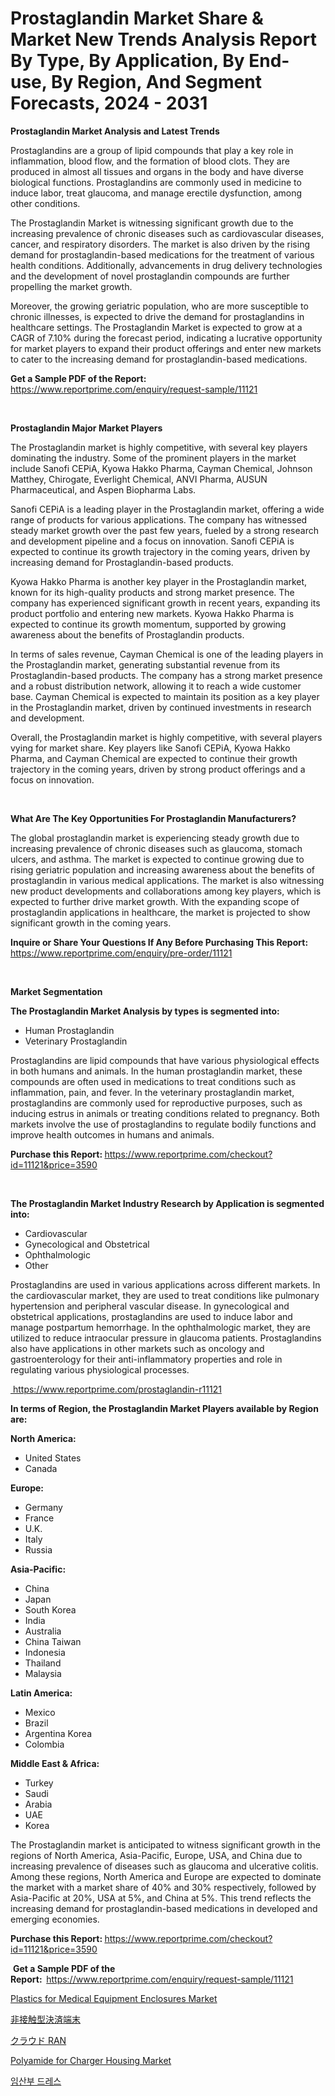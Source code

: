 <p><h1>Prostaglandin Market Share & Market New Trends Analysis Report By Type, By Application, By End-use, By Region, And Segment Forecasts, 2024 - 2031</h1></p><p><strong>Prostaglandin Market Analysis and Latest Trends</strong></p>
<p><p>Prostaglandins are a group of lipid compounds that play a key role in inflammation, blood flow, and the formation of blood clots. They are produced in almost all tissues and organs in the body and have diverse biological functions. Prostaglandins are commonly used in medicine to induce labor, treat glaucoma, and manage erectile dysfunction, among other conditions.</p><p>The Prostaglandin Market is witnessing significant growth due to the increasing prevalence of chronic diseases such as cardiovascular diseases, cancer, and respiratory disorders. The market is also driven by the rising demand for prostaglandin-based medications for the treatment of various health conditions. Additionally, advancements in drug delivery technologies and the development of novel prostaglandin compounds are further propelling the market growth.</p><p>Moreover, the growing geriatric population, who are more susceptible to chronic illnesses, is expected to drive the demand for prostaglandins in healthcare settings. The Prostaglandin Market is expected to grow at a CAGR of 7.10% during the forecast period, indicating a lucrative opportunity for market players to expand their product offerings and enter new markets to cater to the increasing demand for prostaglandin-based medications.</p></p>
<p><strong>Get a Sample PDF of the Report:&nbsp;</strong> <a href="https://www.reportprime.com/enquiry/request-sample/11121">https://www.reportprime.com/enquiry/request-sample/11121</a></p>
<p>&nbsp;</p>
<p><strong>Prostaglandin Major Market Players</strong></p>
<p><p>The Prostaglandin market is highly competitive, with several key players dominating the industry. Some of the prominent players in the market include Sanofi CEPiA, Kyowa Hakko Pharma, Cayman Chemical, Johnson Matthey, Chirogate, Everlight Chemical, ANVI Pharma, AUSUN Pharmaceutical, and Aspen Biopharma Labs.</p><p>Sanofi CEPiA is a leading player in the Prostaglandin market, offering a wide range of products for various applications. The company has witnessed steady market growth over the past few years, fueled by a strong research and development pipeline and a focus on innovation. Sanofi CEPiA is expected to continue its growth trajectory in the coming years, driven by increasing demand for Prostaglandin-based products.</p><p>Kyowa Hakko Pharma is another key player in the Prostaglandin market, known for its high-quality products and strong market presence. The company has experienced significant growth in recent years, expanding its product portfolio and entering new markets. Kyowa Hakko Pharma is expected to continue its growth momentum, supported by growing awareness about the benefits of Prostaglandin products.</p><p>In terms of sales revenue, Cayman Chemical is one of the leading players in the Prostaglandin market, generating substantial revenue from its Prostaglandin-based products. The company has a strong market presence and a robust distribution network, allowing it to reach a wide customer base. Cayman Chemical is expected to maintain its position as a key player in the Prostaglandin market, driven by continued investments in research and development.</p><p>Overall, the Prostaglandin market is highly competitive, with several players vying for market share. Key players like Sanofi CEPiA, Kyowa Hakko Pharma, and Cayman Chemical are expected to continue their growth trajectory in the coming years, driven by strong product offerings and a focus on innovation.</p></p>
<p>&nbsp;</p>
<p><strong>What Are The Key Opportunities For Prostaglandin Manufacturers?</strong></p>
<p><p>The global prostaglandin market is experiencing steady growth due to increasing prevalence of chronic diseases such as glaucoma, stomach ulcers, and asthma. The market is expected to continue growing due to rising geriatric population and increasing awareness about the benefits of prostaglandin in various medical applications. The market is also witnessing new product developments and collaborations among key players, which is expected to further drive market growth. With the expanding scope of prostaglandin applications in healthcare, the market is projected to show significant growth in the coming years.</p></p>
<p><strong>Inquire or Share Your Questions If Any Before Purchasing This Report:</strong> <a href="https://www.reportprime.com/enquiry/pre-order/11121">https://www.reportprime.com/enquiry/pre-order/11121</a></p>
<p>&nbsp;</p>
<p><strong>Market Segmentation</strong></p>
<p><strong>The Prostaglandin Market Analysis by types is segmented into:</strong></p>
<p><ul><li>Human Prostaglandin</li><li>Veterinary Prostaglandin</li></ul></p>
<p><p>Prostaglandins are lipid compounds that have various physiological effects in both humans and animals. In the human prostaglandin market, these compounds are often used in medications to treat conditions such as inflammation, pain, and fever. In the veterinary prostaglandin market, prostaglandins are commonly used for reproductive purposes, such as inducing estrus in animals or treating conditions related to pregnancy. Both markets involve the use of prostaglandins to regulate bodily functions and improve health outcomes in humans and animals.</p></p>
<p><strong>Purchase this Report:&nbsp;</strong><a href="https://www.reportprime.com/checkout?id=11121&price=3590">https://www.reportprime.com/checkout?id=11121&price=3590</a></p>
<p>&nbsp;</p>
<p><strong>The Prostaglandin Market Industry Research by Application is segmented into:</strong></p>
<p><ul><li>Cardiovascular</li><li>Gynecological and Obstetrical</li><li>Ophthalmologic</li><li>Other</li></ul></p>
<p><p>Prostaglandins are used in various applications across different markets. In the cardiovascular market, they are used to treat conditions like pulmonary hypertension and peripheral vascular disease. In gynecological and obstetrical applications, prostaglandins are used to induce labor and manage postpartum hemorrhage. In the ophthalmologic market, they are utilized to reduce intraocular pressure in glaucoma patients. Prostaglandins also have applications in other markets such as oncology and gastroenterology for their anti-inflammatory properties and role in regulating various physiological processes.</p></p>
<p><a href="https://www.reportprime.com/prostaglandin-r11121">&nbsp;https://www.reportprime.com/prostaglandin-r11121</a></p>
<p><strong>In terms of Region, the Prostaglandin Market Players available by Region are:</strong></p>
<p>
    <p> <strong> North America: </strong>
        <ul>
            <li>United States</li>
            <li>Canada</li>
        </ul>
        </p> 
    <p> <strong> Europe: </strong>
        <ul>
            <li>Germany</li>
            <li>France</li>
            <li>U.K.</li>
            <li>Italy</li>
            <li>Russia</li>
        </ul>
        </p> 
    <p> <strong> Asia-Pacific: </strong>
        <ul>
            <li>China</li>
            <li>Japan</li>
            <li>South Korea</li>
            <li>India</li>
            <li>Australia</li>
            <li>China Taiwan</li>
            <li>Indonesia</li>
            <li>Thailand</li>
            <li>Malaysia</li>
        </ul>
        </p> 
    <p> <strong> Latin America: </strong>
        <ul>
            <li>Mexico</li>
            <li>Brazil</li>
            <li>Argentina Korea</li>
            <li>Colombia</li>
        </ul>
        </p> 
    <p> <strong> Middle East & Africa: </strong>
        <ul>
            <li>Turkey</li>
            <li>Saudi</li>
            <li>Arabia</li>
            <li>UAE</li>
            <li>Korea</li>
        </ul>
    </p>
    </p>
<p><p>The Prostaglandin market is anticipated to witness significant growth in the regions of North America, Asia-Pacific, Europe, USA, and China due to increasing prevalence of diseases such as glaucoma and ulcerative colitis. Among these regions, North America and Europe are expected to dominate the market with a market share of 40% and 30% respectively, followed by Asia-Pacific at 20%, USA at 5%, and China at 5%. This trend reflects the increasing demand for prostaglandin-based medications in developed and emerging economies.</p></p>
<p><strong>Purchase this Report: </strong><a href="https://www.reportprime.com/checkout?id=11121&price=3590">https://www.reportprime.com/checkout?id=11121&price=3590</a></p>
<p>&nbsp;<strong>Get a Sample PDF of the Report:&nbsp;&nbsp;</strong><a href="https://www.reportprime.com/enquiry/request-sample/11121">https://www.reportprime.com/enquiry/request-sample/11121</a></p>
<p><strong></strong></p>
<p><p><a href="https://www.linkedin.com/pulse/plastics-medical-equipment-enclosures-market-research-gxeme?trackingId=FSx3WquaD3qLDf80XMj1lw%3D%3D">Plastics for Medical Equipment Enclosures Market</a></p><p><a href="https://medium.com/@thomasbaker655/%E6%8E%A5%E8%A7%A6%E3%81%AA%E3%81%97%E6%B1%BA%E6%B8%88%E7%AB%AF%E6%9C%AB%E5%B8%82%E5%A0%B4-2031%E5%B9%B4%E3%81%BE%E3%81%A7%E3%81%AE%E3%83%88%E3%83%AC%E3%83%B3%E3%83%89-%E4%BA%88%E6%B8%AC-%E7%AB%B6%E4%BA%89%E5%88%86%E6%9E%90-324fee2d90e2">非接触型決済端末</a></p><p><a href="https://medium.com/@jarredmertz53/%E3%82%AF%E3%83%A9%E3%82%A6%E3%83%89ran%E5%B8%82%E5%A0%B4%E3%81%A7%E3%81%AF-%E5%B8%82%E5%A0%B4%E3%82%B7%E3%82%A7%E3%82%A2-%E5%B8%82%E5%A0%B4%E3%83%88%E3%83%AC%E3%83%B3%E3%83%89-%E5%B8%82%E5%A0%B4%E6%88%90%E9%95%B7%E3%81%AB%E9%96%A2%E3%81%99%E3%82%8B%E6%83%85%E5%A0%B1%E3%81%8C%E6%8F%90%E4%BE%9B%E3%81%95%E3%82%8C%E3%81%A6%E3%81%84%E3%81%BE%E3%81%99-2bb3eb81b799">クラウド RAN</a></p><p><a href="https://www.linkedin.com/pulse/polyamide-charger-housing-market-research-report-unlocks-ddcme?trackingId=LfUY2o%2FxwL6NkML4y2MOiA%3D%3D">Polyamide for Charger Housing Market</a></p><p><a href="https://medium.com/@fly879567/%EB%A7%A4%ED%8A%B8%EB%8B%88%ED%8B%B0-%EB%93%9C%EB%A0%88%EC%8A%A4-%EC%8B%9C%EC%9E%A5-%EC%A0%90%EC%9C%A0%EC%9C%A8-%EB%B3%80%ED%99%94-%EB%B0%8F-%EC%8B%9C%EC%9E%A5-%EC%84%B1%EC%9E%A5-%ED%8A%B8%EB%A0%8C%EB%93%9C-2024-2031-b25b68808d95">임산부 드레스</a></p></p>